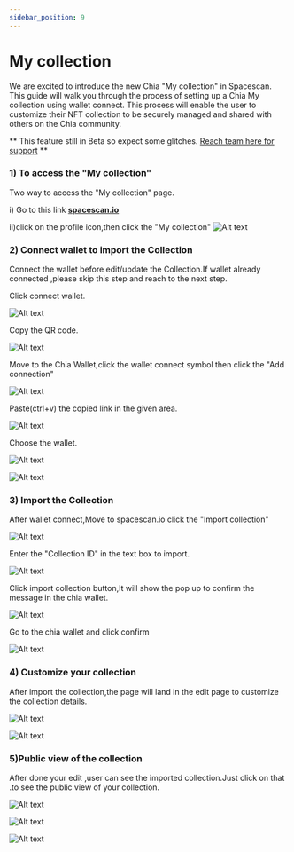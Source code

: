 ```yaml
---
sidebar_position: 9
---
```


# My collection

We are excited to introduce the new Chia "My collection" in Spacescan. This guide will walk you through the process of setting up a Chia My collection using wallet connect. This process will enable the user to customize their NFT collection to be securely managed and shared with others on the Chia community. 


** This feature still in Beta so expect some glitches. [Reach team here for support](https://www.spacescan.io/contact-us) **

### 1) To access the "My collection"

Two way to access the "My collection" page.

i) Go to this link [**spacescan.io**](https://www.spacescan.io/mycollections)

ii)click on the profile icon,then click the "My collection"
![Alt text](col_1.PNG)

### 2)  Connect wallet to import the Collection
Connect the wallet before edit/update the Collection.If wallet already connected ,please skip this step and reach to the next step.

Click connect wallet.

![Alt text](col_2.PNG)

Copy the QR code.

![Alt text](col_3.PNG)

Move to the Chia Wallet,click the wallet connect symbol then click the "Add connection" 

![Alt text](col_4.PNG)

Paste(ctrl+v) the copied link in the given area.

![Alt text](col_5.PNG)

Choose the wallet.

![Alt text](col_6.PNG)

![Alt text](col_7.PNG)

### 3) Import the Collection
After wallet connect,Move to spacescan.io click the "Import collection"

![Alt text](col_8.PNG)

Enter the "Collection ID" in the text box to import.

![Alt text](col_9.PNG)

Click import collection button,It will show the pop up to confirm the message in the chia wallet.

![Alt text](col_10.PNG)

Go to the chia wallet and click confirm

![Alt text](col_11.PNG)

### 4) Customize your collection
After import the collection,the page will land in the edit page to customize the collection details.

![Alt text](col_12.PNG)

![Alt text](col_13.PNG)

### 5)Public view of the collection

After done your edit ,user can see the imported collection.Just click on that .to see the public view of your collection.

![Alt text](col_14.PNG)

![Alt text](col_15.png)

![Alt text](col_16.PNG)